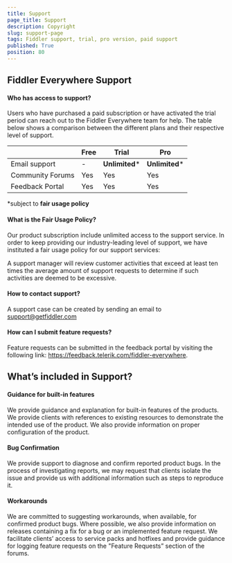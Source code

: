 ```yaml
---
title: Support
page_title: Support
description: Copyright
slug: support-page
tags: Fiddler support, trial, pro version, paid support
published: True
position: 80
---
```


## Fiddler Everywhere Support 

 
#### Who has access to support? 

Users who have purchased a paid subscription or have activated the trial period can reach out to the Fiddler Everywhere team for help. The table below shows a comparison between the different plans and their respective level of support.

|   |**Free**   |**Trial**   |**Pro**  |
|---|---|---|---|
| Email support |  - |  __Unlimited__* | __Unlimited__* |
| Community Forums   | Yes | Yes | Yes |
| Feedback Portal   | Yes | Yes | Yes |

*subject to __fair usage policy__

#### What is the Fair Usage Policy? 

Our product subscription include unlimited access to the support service. In order to keep providing our industry-leading level of support, we have instituted a fair usage policy for our support services: 

A support manager will review customer activities that exceed at least ten times the average amount of support requests to determine if such activities are deemed to be excessive. 

#### How to contact support?

A support case can be created by sending an email to support@getfiddler.com 


#### How can I submit feature requests? 

Feature requests can be submitted in the feedback portal by visiting the following link: https://feedback.telerik.com/fiddler-everywhere.  

 

## What’s included in Support? 

#### Guidance for built-in features 

We provide guidance and explanation for built-in features of the products. We provide clients with references to existing resources to demonstrate the intended use of the product. We also provide information on proper configuration of the product. 

#### Bug Confirmation 

We provide support to diagnose and confirm reported product bugs. In the process of investigating reports, we may request that clients isolate the issue and provide us with additional information such as steps to reproduce it. 

#### Workarounds 

We are committed to suggesting workarounds, when available, for confirmed product bugs. Where possible, we also provide information on releases containing a fix for a bug or an implemented feature request. We facilitate clients’ access to service packs and hotfixes and provide guidance for logging feature requests on the "Feature Requests” section of the forums. 